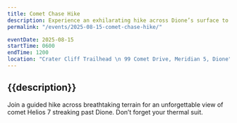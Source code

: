 ```yaml
---
title: Comet Chase Hike
description: Experience an exhilarating hike across Dione’s surface to view a rare comet flyby.
permalink: "/events/2025-08-15-comet-chase-hike/"

eventDate: 2025-08-15
startTime: 0600
endTime: 1200
location: "Crater Cliff Trailhead \n 99 Comet Drive, Meridian 5, Dione"
---
```


## {{description}}

Join a guided hike across breathtaking terrain for an unforgettable view of comet Helios 7 streaking past Dione. Don’t forget your thermal suit.

